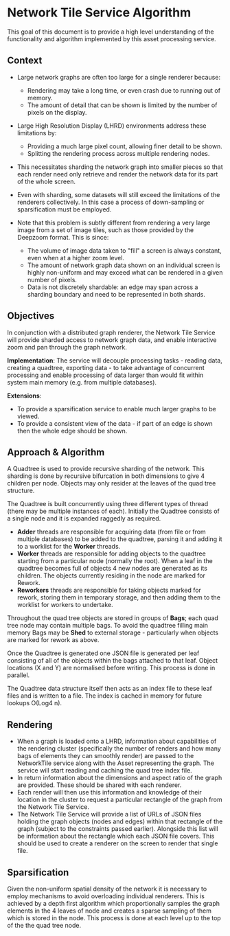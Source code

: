 # Network Tile Service Algorithm

This goal of this document is to provide a high level understanding of the functionality and algorithm implemented by this asset processing service. 

## Context

 * Large network graphs are often too large for a single renderer because:
    * Rendering may take a long time, or even crash due to running out of memory. 
    * The amount of detail that can be shown is limited by the number of pixels on the display.

 * Large High Resolution Display (LHRD) environments address these limitations by:
    * Providing a much large pixel count, allowing finer detail to be shown.  
    * Splitting the rendering process across multiple rendering nodes. 
 * This necessitates sharding the network graph into smaller pieces so that each render need only retrieve and render the network data for its part of the whole screen. 
 * Even with sharding, some datasets will still exceed the limitations of the renderers collectively. In this case a process of down-sampling or sparsification must be employed. 
 * Note that this problem is subtly different from rendering a very large image from a set of image tiles, such as those provided by the Deepzoom format. This is since:
    * The volume of image data taken to "fill" a screen is always constant, even when at a higher zoom level. 
    * The amount of network graph data shown on an individual screen is highly non-uniform and may exceed what can be rendered in a given number of pixels. 
    * Data is not discretely shardable: an edge may span across a sharding boundary and need to be represented in both shards.
    

## Objectives

In conjunction with a distributed graph renderer, the Network Tile Service will provide sharded access to network graph data, and enable interactive zoom and pan through the graph network.

**Implementation**:
The service will decouple processing tasks - reading data, creating a quadtree, exporting data - to take advantage of concurrent processing and enable processing of data larger than would fit within system main memory (e.g. from multiple databases).

**Extensions**:
* To provide a sparsification service to enable much larger graphs to be viewed.
* To provide a consistent view of the data - if part of an edge is shown then the whole edge should be shown. 


## Approach & Algorithm

A Quadtree is used to provide recursive sharding of the network. This sharding is done by recursive bifurcation in both dimensions to give 4 children per node. Objects may only resider at the leaves of the quad tree structure.  

The Quadtree is built concurrently using three different types of thread (there may be multiple instances of each). Initially the Quadtree consists of a single node and it is expanded raggedly as required.  

* **Adder** threads are responsible for acquiring data (from file or from multiple databases) to be added to the quadtree, parsing it and adding it to a worklist for the **Worker** threads.
* **Worker** threads are responsible for adding objects to the quadtree starting from a particular node (normally the root). When a leaf in the quadtree becomes full of objects 4 new nodes are generated as its children. The objects currently residing in the node are marked for Rework.
* **Reworkers** threads are responsible for taking objects marked for rework, storing them in temporary storage, and then adding them to the worklist for workers to undertake.

Throughout the quad tree objects are stored in groups of **Bags**; each quad tree node may contain multiple bags. To avoid the quadtree filling main memory Bags may be **Shed** to external storage - particularly when objects are marked for rework as above. 

Once the Quadtree is generated one JSON file is generated per leaf consisting of all of the objects within the bags attached to that leaf. Object locations (X and Y) are normalised before writing. This process is done in parallel. 

The Quadtree data structure itself then acts as an index file to these leaf files and is written to a file. The index is cached in memory for future lookups O(Log4 n). 

## Rendering

 * When a graph is loaded onto a LHRD, information about capabilities of the rendering cluster (specifically the number of renders and how many bags of elements they can smoothly render) are passed to the NetworkTile service along with the Asset representing the graph. The service will start reading and caching the quad tree index file. 
 * In return information about the dimensions and aspect ratio of the graph are provided. These should be shared with each renderer. 
 * Each render will then use this information and knowledge of their location in the cluster to request a particular rectangle of the graph from the Network Tile Service.
 * The Network Tile Service will provide a list of URLs of JSON files holding the graph objects (nodes and edges) within that rectangle of the graph (subject to the constraints passed earlier). Alongside this list will be information about the rectangle which each JSON file covers. This should be used to create a renderer on the screen to render that single file. 

## Sparsification 

Given the non-uniform spatial density of the network it is necessary to employ mechanisms to avoid overloading individual renderers. This is achieved by a depth first algorithm which proportionally samples the graph elements in the 4 leaves of node and creates a sparse sampling of them which is stored in the node. This process is done at each level up to the top of the the quad tree node. 
